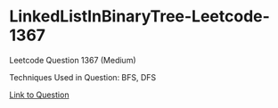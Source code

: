 # LinkedListInBinaryTree-Leetcode-1367

Leetcode Question 1367 (Medium)

Techniques Used in Question:
BFS, DFS

[Link to Question](https://leetcode.com/problems/linked-list-in-binary-tree/)
